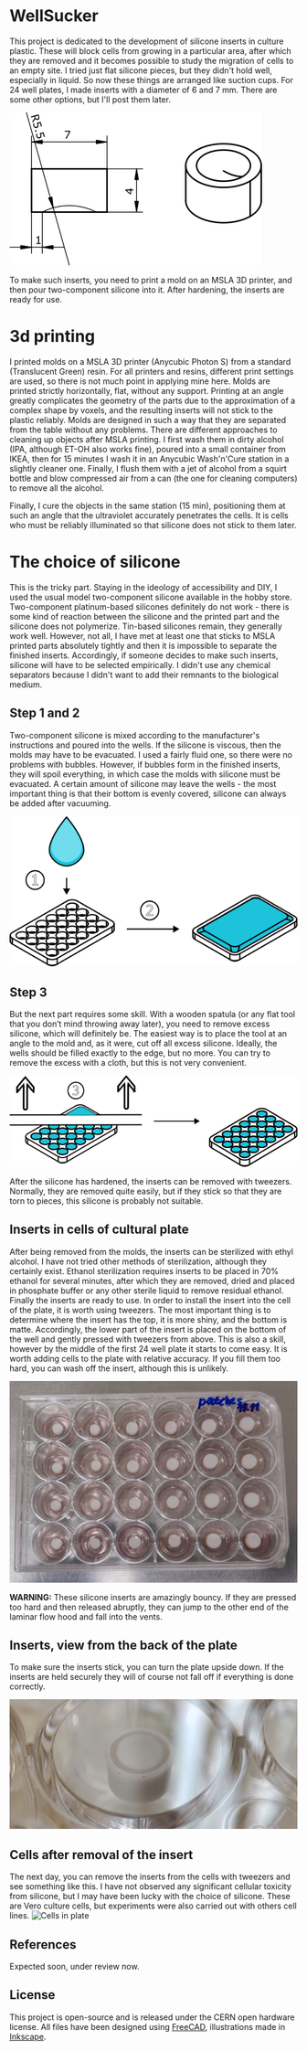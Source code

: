 # WellSucker
This project is dedicated to the development of silicone inserts in culture plastic. These will block cells from growing in a particular area, after which they are removed and it becomes possible to study the migration of cells to an empty site. I tried just flat silicone pieces, but they didn't hold well, especially in liquid. So now these things are arranged like suction cups. For 24 well plates, I made inserts with a diameter of 6 and 7 mm. There are some other options, but I'll post them later.

![Sketch](https://github.com/arteys/WellSucker/blob/main/Images/Fig%200.png?raw=true)


To make such inserts, you need to print a mold on an MSLA 3D printer, and then pour two-component silicone into it. After hardening, the inserts are ready for use.

# 3d printing
I printed molds on a MSLA 3D printer (Anycubic Photon S) from a standard (Translucent Green) resin. For all printers and resins, different print settings are used, so there is not much point in applying mine here. Molds are printed strictly horizontally, flat, without any support. Printing at an angle greatly complicates the geometry of the parts due to the approximation of a complex shape by voxels, and the resulting inserts will not stick to the plastic reliably. Molds are designed in such a way that they are separated from the table without any problems.
There are different approaches to cleaning up objects after MSLA printing. I first wash them in dirty alcohol (IPA, although ET-OH also works fine), poured into a small container from IKEA, then for 15 minutes I wash it in an Anycubic Wash'n'Cure station in a slightly cleaner one. Finally, I flush them with a jet of alcohol from a squirt bottle and blow compressed air from a can (the one for cleaning computers) to remove all the alcohol.

Finally, I cure the objects in the same station (15 min), positioning them at such an angle that the ultraviolet accurately penetrates the cells. It is cells who must be reliably illuminated so that silicone does not stick to them later.

# The choice of silicone
This is the tricky part. Staying in the ideology of accessibility and DIY, I used the usual model two-component silicone available in the hobby store.
Two-component platinum-based silicones definitely do not work - there is some kind of reaction between the silicone and the printed part and the silicone does not polymerize.
Tin-based silicones remain, they generally work well. However, not all, I have met at least one that sticks to MSLA printed parts absolutely tightly and then it is impossible to separate the finished inserts. Accordingly, if someone decides to make such inserts, silicone will have to be selected empirically.
I didn't use any chemical separators because I didn't want to add their remnants to the biological medium.

## Step 1 and 2
Two-component silicone is mixed according to the manufacturer's instructions and poured into the wells. If the silicone is viscous, then the molds may have to be evacuated. I used a fairly fluid one, so there were no problems with bubbles.
However, if bubbles form in the finished inserts, they will spoil everything, in which case the molds with silicone must be evacuated. A certain amount of silicone may leave the wells - the most important thing is that their bottom is evenly covered, silicone can always be added after vacuuming.

![Step 1 and 2](https://github.com/arteys/WellSucker/blob/main/Images/Fig%201.png?raw=true)


## Step 3
But the next part requires some skill. With a wooden spatula (or any flat tool that you don’t mind throwing away later), you need to remove excess silicone, which will definitely be. The easiest way is to place the tool at an angle to the mold and, as it were, cut off all excess silicone. Ideally, the wells should be filled exactly to the edge, but no more. You can try to remove the excess with a cloth, but this is not very convenient.

![Step 3](https://github.com/arteys/WellSucker/blob/main/Images/Fig%202.png?raw=true)

After the silicone has hardened, the inserts can be removed with tweezers. Normally, they are removed quite easily, but if they stick so that they are torn to pieces, this silicone is probably not suitable.


## Inserts in cells of cultural plate
After being removed from the molds, the inserts can be sterilized with ethyl alcohol. I have not tried other methods of sterilization, although they certainly exist. Ethanol sterilization requires inserts to be placed in 70% ethanol for several minutes, after which they are removed, dried and placed in phosphate buffer or any other sterile liquid to remove residual ethanol.
Finally the inserts are ready to use. In order to install the insert into the cell of the plate, it is worth using tweezers. The most important thing is to determine where the insert has the top, it is more shiny, and the bottom is matte. Accordingly, the lower part of the insert is placed on the bottom of the well and gently pressed with tweezers from above. This is also a skill, however by the middle of the first 24 well plate it starts to come easy.
It is worth adding cells to the plate with relative accuracy. If you fill them too hard, you can wash off the insert, although this is unlikely.

![Inserts in plate](https://github.com/arteys/WellSucker/blob/main/Images/Fig%203_2.png?raw=true)

**WARNING:** These silicone inserts are amazingly bouncy. If they are pressed too hard and then released abruptly, they can jump to the other end of the laminar flow hood and fall into the vents.

## Inserts, view from the back of the plate
To make sure the inserts stick, you can turn the plate upside down. If the inserts are held securely they will of course not fall off if everything is done correctly.

![Inserts in plate](https://github.com/arteys/WellSucker/blob/main/Images/Fig%204.jpg?raw=true)

## Cells after removal of the insert
The next day, you can remove the inserts from the cells with tweezers and see something like this. I have not observed any significant cellular toxicity from silicone, but I may have been lucky with the choice of silicone. These are Vero culture cells, but experiments were also carried out with others cell lines.
![Cells in plate](https://github.com/arteys/WellSucker/blob/main/Images/Fig%205.png?raw=true)

## References
Expected soon, under review now. 

## License
This project is open-source and is released under the CERN open hardware license. 
All files have been designed using  [FreeCAD](https://www.freecadweb.org/), illustrations made in [Inkscape](https://inkscape.org/).
